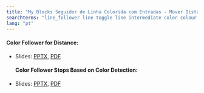 ```yaml
---
title: "My Blocks Seguidor de Linha Colorida com Entradas - Mover Distância or Mover até encontrar o Preto"
searchterms: "line_follower line toggle line intermediate color colour colour_sensor sensors follower linefollower tracker line_traker my_blocks sensor_block my_blocks_seguidor_de_linha_colorida_com_entradas_-_mover_distância_/_mover_até_encontrar_o_preto"
lang: "pt"
---
```

 <h4>Color Follower for Distance:</h4>
 <ul>
 <li class="ng-binding">Slides:
 <a href="ProgrammingLessons/intermediate/ColorFollowerDistance.pptx">PPTX</a>,
 <a href="ProgrammingLessons/intermediate/ColorFollowerDistance.pdf">PDF</a>
 </li>
 <h4>Color Follower Stops Based on Color Detection:</h4>
 <li class="ng-binding">Slides:
 <a href="ProgrammingLessons/intermediate/ColorFollowerSensor.pptx">PPTX</a>,
 <a href="ProgrammingLessons/intermediate/ColorFollowerSensor.pdf">PDF</a>
 </li>
 </ul>
